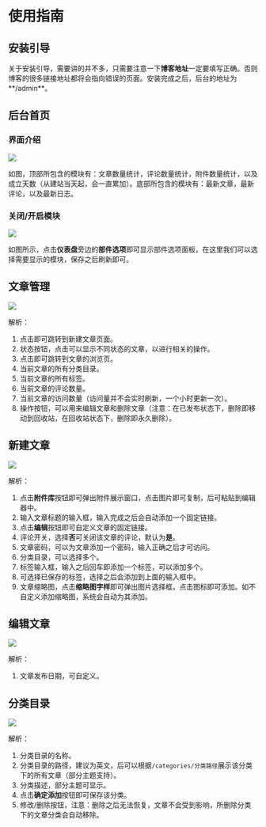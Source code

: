 # 使用指南

## 安装引导
关于安装引导，需要讲的并不多，只需要注意一下**博客地址**一定要填写正确。否则博客的很多链接地址都将会指向错误的页面。安装完成之后，后台的地址为**/admin**。

## 后台首页

### 界面介绍
![](https://i.loli.net/2019/02/24/5c72380d6748e.png)

如图，顶部所包含的模块有：文章数量统计，评论数量统计，附件数量统计，以及成立天数（从建站当天起，会一直累加）。底部所包含的模块有：最新文章，最新评论，以及最新日志。

### 关闭/开启模块
![](https://i.loli.net/2019/02/24/5c723fdb3564f.png)

如图所示，点击**仪表盘**旁边的**部件选项**即可显示部件选项面板，在这里我们可以选择需要显示的模块，保存之后刷新即可。

## 文章管理
![](https://i.loli.net/2019/02/24/5c723a6fc49b1.png)

解析：

1. 点击即可跳转到新建文章页面。
2. 状态按钮，点击可以显示不同状态的文章，以进行相关的操作。
3. 点击即可跳转到文章的浏览页。
4. 当前文章的所有分类目录。
5. 当前文章的所有标签。
6. 当前文章的评论数量。
7. 当前文章的访问数量（访问量并不会实时刷新，一个小时更新一次）。
8. 操作按钮，可以用来编辑文章和删除文章（注意：在已发布状态下，删除即移动到回收站，在回收站状态下，删除即永久删除）。

## 新建文章
![](https://i.loli.net/2019/02/24/5c723c3ef3f25.png)

解析：

1. 点击**附件库**按钮即可弹出附件展示窗口，点击图片即可复制，后可粘贴到编辑器中。
2. 输入文章标题的输入框，输入完成之后会自动添加一个固定链接。
3. 点击**编辑**按钮即可自定义文章的固定链接。
4. 评论开关，选择**否**可关闭该文章的评论，默认为**是**。
5. 文章密码，可以为文章添加一个密码，输入正确之后才可访问。
6. 分类目录，可以选择多个。
7. 标签输入框，输入之后回车即添加一个标签，可以添加多个。
8. 可选择已保存的标签，选择之后会添加到上面的输入框中。
9. 文章缩略图，点击**缩略图字样**即可弹出图片选择框，点击图标即可添加。如不自定义添加缩略图，系统会自动为其添加。

## 编辑文章
![](https://i.loli.net/2019/02/24/5c723dfb3e627.png)

解析：

1. 文章发布日期，可自定义。

## 分类目录
![](https://i.loli.net/2019/02/24/5c723e7a397c5.png)

解析：

1. 分类目录的名称。
2. 分类目录的路径，建议为英文，后可以根据`/categories/分类路径`展示该分类下的所有文章（部分主题支持）。
3. 分类描述，部分主题可显示。
4. 点击**确定添加**按钮即可保存该分类。
5. 修改/删除按钮，注意：删除之后无法恢复，文章不会受到影响，所删除分类下的文章分类会自动移除。




